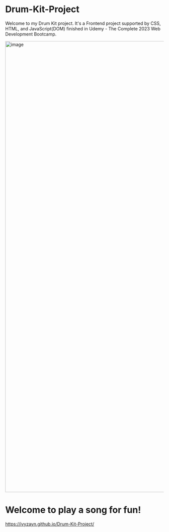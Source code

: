 # Drum-Kit-Project

Welcome to my Drum Kit project. It's a Frontend project supported by CSS, HTML, and JavaScript(DOM) finished in Udemy - The Complete 2023 Web Development Bootcamp. 

<img width="1427" alt="image" src="https://github.com/IvyZayn/Drum-Kit-Project/assets/91594306/0e33fbff-cc4e-4d75-8371-0159f164b59b">

# Welcome to play a song for fun! 

https://ivyzayn.github.io/Drum-Kit-Project/
